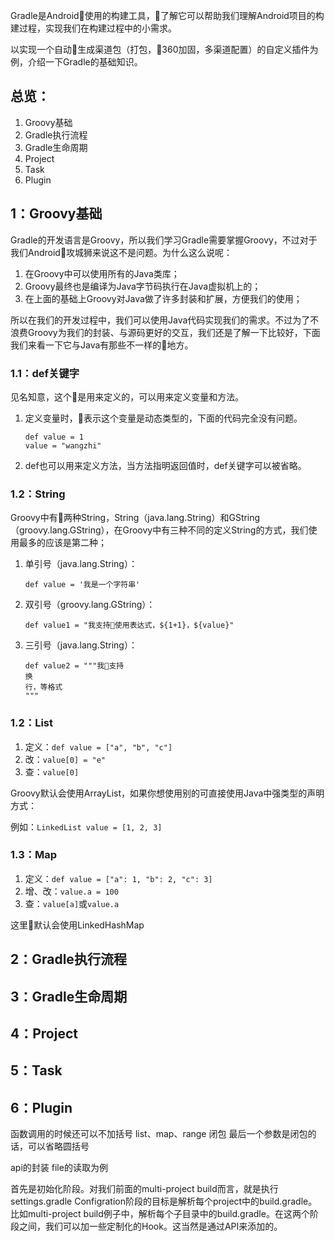 Gradle是Android使用的构建工具，了解它可以帮助我们理解Android项目的构建过程，实现我们在构建过程中的小需求。

以实现一个自动生成渠道包（打包，360加固，多渠道配置）的自定义插件为例，介绍一下Gradle的基础知识。

## 总览：

1. Groovy基础
1. Gradle执行流程
1. Gradle生命周期
1. Project
1. Task
1. Plugin

## 1：Groovy基础

Gradle的开发语言是Groovy，所以我们学习Gradle需要掌握Groovy，不过对于我们Android攻城狮来说这不是问题。为什么这么说呢：

1. 在Groovy中可以使用所有的Java类库；
1. Groovy最终也是编译为Java字节码执行在Java虚拟机上的；
1. 在上面的基础上Groovy对Java做了许多封装和扩展，方便我们的使用；

所以在我们的开发过程中，我们可以使用Java代码实现我们的需求。不过为了不浪费Groovy为我们的封装、与源码更好的交互，我们还是了解一下比较好，下面我们来看一下它与Java有那些不一样的地方。

### 1.1：def关键字
见名知意，这个是用来定义的，可以用来定义变量和方法。
1. 定义变量时，表示这个变量是动态类型的，下面的代码完全没有问题。
    ```
    def value = 1
    value = "wangzhi"
    ````
1. def也可以用来定义方法，当方法指明返回值时，def关键字可以被省略。
### 1.2：String
Groovy中有两种String，String（java.lang.String）和GString（groovy.lang.GString），在Groovy中有三种不同的定义String的方式，我们使用最多的应该是第二种；
1. 单引号（java.lang.String）：
    ```
    def value = '我是一个字符串' 
    ```
1. 双引号（groovy.lang.GString）：
    ```
    def value1 = "我支持使用表达式，${1+1}，${value}" 
    ```
1. 三引号（java.lang.String）：
    ```
    def value2 = """我支持
    换
    行，等格式
    """
    ```
### 1.2：List
1. 定义：```def value = ["a", "b", "c"]```
1. 改：```value[0] = "e"```
1. 查：```value[0]```

Groovy默认会使用ArrayList，如果你想使用别的可直接使用Java中强类型的声明方式：

例如：```LinkedList value = [1, 2, 3]```

### 1.3：Map
1. 定义：```def value = ["a": 1, "b": 2, "c": 3]```
1. 增、改：```value.a = 100```
1. 查：```value[a]```或```value.a```

这里默认会使用LinkedHashMap

## 2：Gradle执行流程
## 3：Gradle生命周期
## 4：Project
## 5：Task
## 6：Plugin

函数调用的时候还可以不加括号
list、map、range
闭包
最后一个参数是闭包的话，可以省略圆括号

api的封装
    file的读取为例


首先是初始化阶段。对我们前面的multi-project build而言，就是执行settings.gradle
Configration阶段的目标是解析每个project中的build.gradle。比如multi-project build例子中，解析每个子目录中的build.gradle。在这两个阶段之间，我们可以加一些定制化的Hook。这当然是通过API来添加的。
